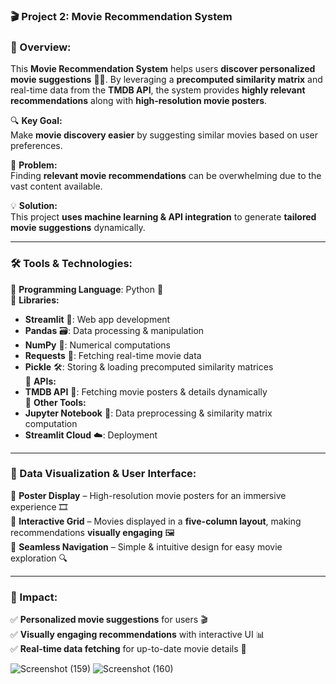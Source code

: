 ### **🎬 Project 2: Movie Recommendation System**  

### **📌 Overview:**  
This **Movie Recommendation System** helps users **discover personalized movie suggestions** 🎥🍿. By leveraging a **precomputed similarity matrix** and real-time data from the **TMDB API**, the system provides **highly relevant recommendations** along with **high-resolution movie posters**.  

🔍 **Key Goal:**  
Make **movie discovery easier** by suggesting similar movies based on user preferences.  

🎯 **Problem:**  
Finding **relevant movie recommendations** can be overwhelming due to the vast content available.  

💡 **Solution:**  
This project **uses machine learning & API integration** to generate **tailored movie suggestions** dynamically.  

---

### **🛠️ Tools & Technologies:**  
🔹 **Programming Language**: Python 🐍  
🔹 **Libraries:**  
   - **Streamlit** 🚀: Web app development  
   - **Pandas** 🗃️: Data processing & manipulation  
   - **NumPy** 🔢: Numerical computations  
   - **Requests** 🔗: Fetching real-time movie data  
   - **Pickle** 🛠️: Storing & loading precomputed similarity matrices  
🔹 **APIs:**  
   - **TMDB API** 🎥: Fetching movie posters & details dynamically  
🔹 **Other Tools:**  
   - **Jupyter Notebook** 📓: Data preprocessing & similarity matrix computation  
   - **Streamlit Cloud** ☁️: Deployment  

---

### **🎨 Data Visualization & User Interface:**  
📌 **Poster Display** – High-resolution movie posters for an immersive experience 🎞️  
📌 **Interactive Grid** – Movies displayed in a **five-column layout**, making recommendations **visually engaging** 🖼️  
📌 **Seamless Navigation** – Simple & intuitive design for easy movie exploration 🔍  

---

### **🌟 Impact:**  
✅ **Personalized movie suggestions** for users 🎬  
✅ **Visually engaging recommendations** with interactive UI 📊  
✅ **Real-time data fetching** for up-to-date movie details 🚀  


![Screenshot (159)](https://github.com/user-attachments/assets/23bf99e1-7123-4158-a924-bb5981814d43)
![Screenshot (160)](https://github.com/user-attachments/assets/e5a4cf22-ad38-4178-8d57-e898eb3eee26)


